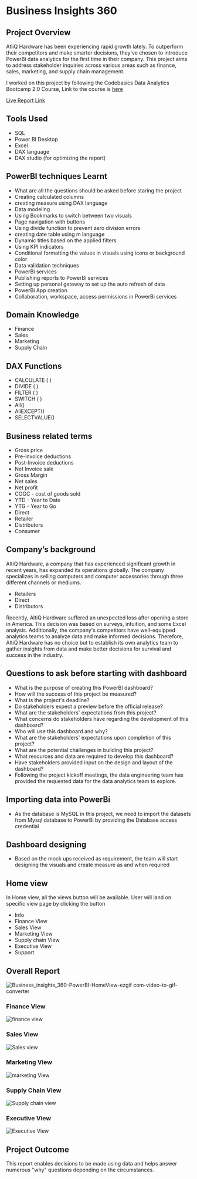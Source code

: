# Business Insights 360 

## Project Overview
AtliQ Hardware has been experiencing rapid growth lately. To outperform their competitors and make smarter decisions, they've chosen to introduce PowerBi data analytics for the first time in their company. This project aims to address stakeholder inquiries across various areas such as finance, sales, marketing, and supply chain management.

I worked on this project by following the Codebasics Data Analytics Bootcamp 2.0 Course, Link to the course is [here](https://codebasics.io/bootcamps/data-analytics-bootcamp-with-practical-job-assistance)

[Live Report Link](https://app.powerbi.com/view?r=eyJrIjoiODk3ZjNhYzktZjc3Ni00OTMzLTgxMmUtNTlhZDUzNzY1ODRjIiwidCI6ImM2ZTU0OWIzLTVmNDUtNDAzMi1hYWU5LWQ0MjQ0ZGM1YjJjNCJ9&pageName=ReportSectionc36a9016c74d86179413)

## Tools Used
- SQL
- Power BI Desktop
- Excel
- DAX language
- DAX studio (for optimizing the report)

## PowerBI techniques Learnt
- What are all the questions should be asked before staring the project
- Creating calculated columns
- creating measure using DAX language
- Data modeling
- Using Bookmarks to switch between two visuals
- Page navigation with buttons
- Using divide function to prevent zero division errors
- creating date table using m language
- Dynamic titles based on the applied filters
- Using KPI indicators
- Conditional formatting the values in visuals using icons or background color
- Data validation techniques
- PowerBi services
- Publishing reports to PowerBi services
- Setting up personal gateway to set up the auto refresh of data
- PowerBi App creation
- Collaboration, workspace, access permissions in PowerBi services

## Domain Knowledge
- Finance
- Sales
- Marketing
- Supply Chain

## DAX Functions
- CALCULATE ( )
- DIVIDE ( )
- FILTER ( )
- SWITCH ( )
- All()
- AllEXCEPT()
- SELECTVALUE()
  
## Business related terms
- Gross price
- Pre-invoice deductions
- Post-Invoice deductions
- Net Invoice sale
- Gross Margin
- Net sales
- Net profit
- COGC - cost of goods sold
- YTD - Year to Date
- YTG - Year to Go
- Direct
- Retailer
- Distributors
- Consumer

## Company’s background
AltiQ Hardware, a company that has experienced significant growth in recent years, has expanded its operations globally. The company specializes in selling computers and computer accessories through three different channels or mediums.

- Retailers
- Direct
- Distributors

Recently, AltiQ Hardware suffered an unexpected loss after opening a store in America. This decision was based on surveys, intuition, and some Excel analysis. Additionally, the company's competitors have well-equipped analytics teams to analyze data and make informed decisions. Therefore, AltiQ Hardware has no choice but to establish its own analytics team to gather insights from data and make better decisions for survival and success in the industry.

## Questions to ask before starting with dashboard
- What is the purpose of creating this PowerBI dashboard?
- How will the success of this project be measured?
- What is the project's deadline?
- Do stakeholders expect a preview before the official release?
- What are the stakeholders' expectations from this project?
- What concerns do stakeholders have regarding the development of this dashboard?
- Who will use this dashboard and why?
- What are the stakeholders' expectations upon completion of this project?
- What are the potential challenges in building this project?
- What resources and data are required to develop this dashboard?
- Have stakeholders provided input on the design and layout of the dashboard?
- Following the project kickoff meetings, the data engineering team has provided the requested data for the data analytics team to explore.

## Importing data into PowerBi
- As the database is MySQL in this project, we need to import the datasets from Mysql database to PowerBi by providing the Database access credential

## Dashboard designing
- Based on the mock ups received as requirement, the team will start designing the visuals and create measure as and when required

## Home view
In Home view, all the views button will be available. User will land on specific view page by clicking the button

- Info
- Finance View
- Sales View
- Marketing View
- Supply chain View
- Executive View
- Support

## Overall Report
![Business_insights_360-PowerBI-HomeView-ezgif com-video-to-gif-converter](https://github.com/vidhanpandya23/PowerBi-Projects/assets/150880909/3041ff95-3abb-4e2f-acb2-33b98b79a961)

### Finance View
![finance view](https://github.com/vidhanpandya23/PowerBi-Projects/assets/150880909/bee8a08b-e086-440f-a543-f83d2254cd0a)

### Sales View
![Sales view](https://github.com/vidhanpandya23/PowerBi-Projects/assets/150880909/b2e72f36-6bd8-491b-be4a-a57c2ebc505a)

### Marketing View
![marketing View](https://github.com/vidhanpandya23/PowerBi-Projects/assets/150880909/609da255-fbdb-427f-8fc9-83217061acd4)

### Supply Chain View
![Supply chain view](https://github.com/vidhanpandya23/PowerBi-Projects/assets/150880909/c631c295-7836-492b-9fa5-34f1d9b5f169)

### Executive View
![Executive View](https://github.com/vidhanpandya23/PowerBi-Projects/assets/150880909/d1ccdfc1-d3ba-432f-a285-8d25b7f93c52)

## Project Outcome
This report enables decisions to be made using data and helps answer numerous "why" questions depending on the circumstances.

